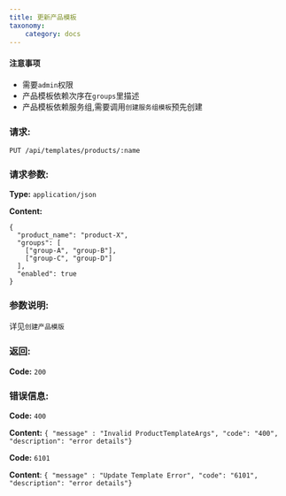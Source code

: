 ```yaml
---
title: 更新产品模板
taxonomy:
    category: docs
---
```


#### 注意事项

- 需要`admin`权限
- 产品模板依赖次序在`groups`里描述
- 产品模板依赖服务组,需要调用`创建服务组模板`预先创建

### 请求:

    PUT /api/templates/products/:name

### 请求参数:

**Type:** `application/json`

**Content:**

```
{
  "product_name": "product-X",
  "groups": [
    ["group-A", "group-B"],
	["group-C", "group-D"]
  ],
  "enabled": true
}
```	
### 参数说明:

详见`创建产品模版`

### 返回:

**Code:** `200`

### 错误信息:

**Code:** `400`

**Content:** `{ "message" : "Invalid ProductTemplateArgs", "code": "400", "description": "error details"}`

**Code:** `6101`

**Content**: `{ "message" : "Update Template Error", "code": "6101", "description": "error details"}`